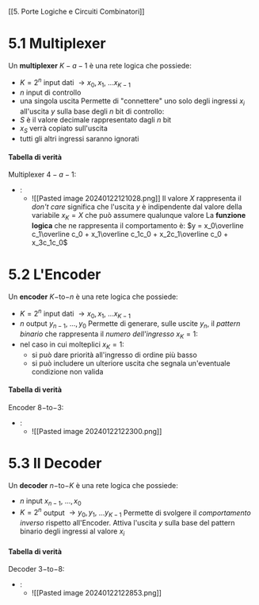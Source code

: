 [[5. Porte Logiche e Circuiti Combinatori]]
# 5.1 Multiplexer
Un **multiplexer** $K-a-1$ è una rete logica che possiede:
- $K = 2^n$ input dati $\rightarrow x_0, x_1,$ ...$x_{K-1}$
- $n$ input di controllo
- una singola uscita
Permette di "connettere" uno solo degli ingressi $x_i$ all'uscita $y$ sulla base degli $n$ bit di controllo:
- $S$ è il valore decimale rappresentato dagli $n$ bit
- $x_S$ verrà copiato sull'uscita
- tutti gli altri ingressi saranno ignorati
#### Tabella di verità
Multiplexer $4-a-1$:
- :
	- ![[Pasted image 20240122121028.png]]
	Il valore $X$ rappresenta il *don't care* significa che l'uscita $y$ è indipendente dal valore della variabile $x_K = X$ che può assumere qualunque valore
La **funzione logica** che ne rappresenta il comportamento è: $y = x_0\overline c_1\overline c_0 + x_1\overline c_1c_0 + x_2c_1\overline c_0 + x_3c_1c_0$
# 5.2 L'Encoder
Un **encoder** $K -$to$-n$ è una rete logica che possiede:
- $K = 2^n$ input dati $\rightarrow x_0, x_1,$ ...$x_{K-1}$
- $n$ output $y_{n-1},$ ...$,y_0$
Permette di generare, sulle uscite $y_n$, il *pattern binario* che rappresenta il *numero dell'ingresso* $x_K = 1$:
- nel caso in cui molteplici $x_K = 1$:
	- si può dare priorità all'ingresso di ordine più basso
	- si può includere un ulteriore uscita che segnala un'eventuale condizione non valida
#### Tabella di verità
Encoder $8-$to$-3$:
- :
	- ![[Pasted image 20240122122300.png]]
# 5.3 Il Decoder
Un **decoder** $n-$to$-K$ è una rete logica che possiede:
- $n$ input $x_{n-1},$ ...$,x_0$
- $K = 2^n$ output $\rightarrow y_0, y_1,$ ...$y_{K-1}$
Permette di svolgere il *comportamento inverso* rispetto all'Encoder. Attiva l'uscita $y$ sulla base del pattern binario degli ingressi al valore $x_i$
#### Tabella di verità
Decoder $3-$to$-8$:
- :
	- ![[Pasted image 20240122122853.png]]
